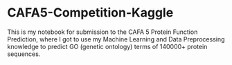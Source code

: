 # CAFA5-Competition-Kaggle

This is my notebook for submission to the CAFA 5 Protein Function Prediction, where I got to use my Machine Learning and Data Preprocessing knowledge to predict GO (genetic ontology) terms of 140000+ protein sequences.
